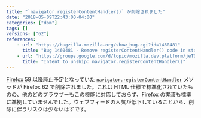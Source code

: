 ```yaml
---
title: "`navigator.registerContentHandler()` が削除されました"
date: "2018-05-09T22:43:00-04:00"
categories: ["dom"]
tags: []
versions: ["62"]
references:
    - url: "https://bugzilla.mozilla.org/show_bug.cgi?id=1460481"
      title: "Bug 1460481 - Remove registerContentHandler() code in stable"
    - url: "https://groups.google.com/d/topic/mozilla.dev.platform/jeTDLz38_RE/discussion"
      title: "Intent to unship: navigator.registerContentHandler()"
---
```

[Firefox 59](https://www.fxsitecompat.com/ja/docs/2018/navigator-registercontenthandler-has-been-deprecated/) 以降廃止予定となっていた [`navigator.registerContentHandler`](https://developer.mozilla.org/ja/docs/Web/API/Navigator/registerContentHandler) メソッドが Firefox 62 で削除されました。これは HTML 仕様で標準化されていたものの、他のどのブラウザーもこの機能に対応しておらず、Firefox の実装も標準に準拠していませんでした。ウェブフィードの人気が低下していることから、削除に伴うリスクは少ないはずです。
